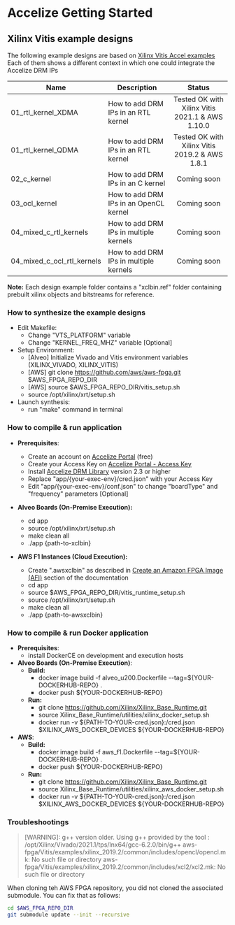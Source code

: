 # Accelize Getting Started
## Xilinx Vitis example designs

The following example designs are based on [Xilinx Vitis Accel examples](https://github.com/Xilinx/Vitis_Accel_Examples)
Each of them shows a different context in which one could integrate the Accelize DRM IPs

| Name                       | Description                            | Status      |
| -------------------------- |--------------------------------------- |:----------: |
| 01_rtl_kernel_XDMA         | How to add DRM IPs in an RTL kernel    | Tested OK with Xilinx Vitis 2021.1 & AWS 1.10.0|
| 01_rtl_kernel_QDMA         | How to add DRM IPs in an RTL kernel    | Tested OK with Xilinx Vitis 2019.2 & AWS 1.8.1|
| 02_c_kernel                | How to add DRM IPs in an C kernel      | Coming soon |
| 03_ocl_kernel              | How to add DRM IPs in an OpenCL kernel | Coming soon |
| 04_mixed_c_rtl_kernels     | How to add DRM IPs in multiple kernels | Coming soon |
| 04_mixed_c_ocl_rtl_kernels | How to add DRM IPs in multiple kernels | Coming soon |

**Note:** Each design example folder contains a "xclbin.ref" folder containing prebuilt xilinx objects and bitstreams for reference. 

### How to synthesize the example designs

* Edit Makefile:
  * Change "VTS_PLATFORM" variable
  * Change "KERNEL_FREQ_MHZ" variable [Optional]
* Setup Environment:
  * [Alveo] Initialize Vivado and Vitis environment variables (XILINX_VIVADO, XILINX_VITIS)
  * [AWS] git clone https://github.com/aws/aws-fpga.git $AWS_FPGA_REPO_DIR  
  * [AWS] source $AWS_FPGA_REPO_DIR/vitis_setup.sh
  * source /opt/xilinx/xrt/setup.sh
* Launch synthesis:
  * run "make" command in terminal

### How to compile & run application
* **Prerequisites**:
  * Create an account on [Accelize Portal](https://portal.accelize.com) (free)
  * Create your Access Key  on [Accelize Portal - Access Key](https://portal.accelize.com/front/customer/apicredential)
  * Install [Accelize DRM Library](http://accelize.s3-website-eu-west-1.amazonaws.com/documentation/stable/drm_library_installation.html#installation-from-packages) version 2.3 or higher
  * Replace "app/{your-exec-env}/cred.json" with your Access Key
  * Edit "app/{your-exec-env}/conf.json" to change "boardType" and "frequency" parameters [Optional]

* **Alveo Boards (On-Premise Execution):**
  * cd app
  * source /opt/xilinx/xrt/setup.sh
  * make clean all
  * ./app {path-to-xclbin}
    
* **AWS F1 Instances (Cloud Execution):**
  * Create ".awsxclbin" as described in [Create an Amazon FPGA Image (AFI)](https://github.com/aws/aws-fpga/tree/master/SDAccel#2-create-an-amazon-fpga-image-afi) section of the documentation 
  * cd app
  * source $AWS_FPGA_REPO_DIR/vitis_runtime_setup.sh
  * source /opt/xilinx/xrt/setup.sh
  * make clean all
  * ./app {path-to-awsxclbin}
  
### How to compile & run Docker application
* **Prerequisites**:
  * install DockerCE on development and execution hosts 
* **Alveo Boards (On-Premise Execution)**:
  * **Build:**
    * docker image build -f alveo_u200.Dockerfile --tag=${YOUR-DOCKERHUB-REPO} . 
    * docker push ${YOUR-DOCKERHUB-REPO}
  * **Run:**
    * git clone https://github.com/Xilinx/Xilinx_Base_Runtime.git
    * source Xilinx_Base_Runtime/utilities/xilinx_docker_setup.sh
    * docker run -v ${PATH-TO-YOUR-cred.json}:/cred.json $XILINX_AWS_DOCKER_DEVICES ${YOUR-DOCKERHUB-REPO}
* **AWS**:
  * **Build:**
    * docker image build -f aws_f1.Dockerfile --tag=${YOUR-DOCKERHUB-REPO} . 
    * docker push ${YOUR-DOCKERHUB-REPO}
  * **Run:**
    * git clone https://github.com/Xilinx/Xilinx_Base_Runtime.git
    * source Xilinx_Base_Runtime/utilities/xilinx_aws_docker_setup.sh
    * docker run -v ${PATH-TO-YOUR-cred.json}:/cred.json $XILINX_AWS_DOCKER_DEVICES ${YOUR-DOCKERHUB-REPO}
    
### Troubleshootings

> [WARNING]: g++ version older. Using g++ provided by the tool : /opt/Xilinx/Vivado/2021.1/tps/lnx64/gcc-6.2.0/bin/g++
> aws-fpga/Vitis/examples/xilinx_2019.2/common/includes/opencl/opencl.mk: No such file or directory
> aws-fpga/Vitis/examples/xilinx_2019.2/common/includes/xcl2/xcl2.mk: No such file or directory

When cloning teh AWS FPGA repository, you did not cloned the associated submodule.
You can fix that as follows:
```bash
cd $AWS_FPGA_REPO_DIR
git submodule update --init --recursive
```
